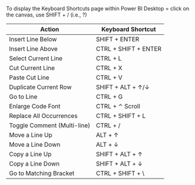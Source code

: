To display the Keyboard Shortcuts page within Power BI Desktop = click on the canvas, use SHIFT + / (i.e., ?)

Action|Keyboard Shortcut
------|---------------|
Insert Line Below           | SHIFT + ENTER
Insert Line Above           | CTRL + SHIFT + ENTER
Select Current Line         | CTRL + L
Cut Current Line            | CTRL + X
Paste Cut Line              | CTRL + V
Duplicate Current Row       | SHIFT + ALT + ↑/↓
Go to Line                  | CTRL + G
Enlarge Code Font           | CTRL + ⌃ Scroll
Replace All Occurrences     | CTRL + SHIFT + L
Toggle Comment (Multi-line) | CTRL + /
Move a Line Up              | ALT + ↑
Move a Line Down            | ALT + ↓
Copy a Line Up              | SHIFT + ALT + ↑
Copy a Line Down            | SHIFT + ALT + ↓
Go to Matching Bracket      | CTRL + SHIFT + \

